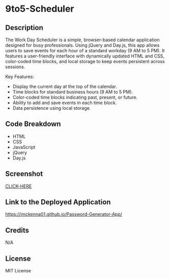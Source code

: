 # 9to5-Scheduler

## Description

The Work Day Scheduler is a simple, browser-based calendar application designed for busy professionals. Using jQuery and Day.js, this app allows users to save events for each hour of a standard workday (9 AM to 5 PM). It features a user-friendly interface with dynamically updated HTML and CSS, color-coded time blocks, and local storage to keep events persistent across sessions.


Key Features:

- Display the current day at the top of the calendar.
- Time blocks for standard business hours (9 AM to 5 PM).
- Color-coded time blocks indicating past, present, or future.
- Ability to add and save events in each time block.
- Data persistence using local storage.


## Code Breakdown

- HTML
- CSS
- JavaScript
- jQuery
- Day.js


## Screenshot


[CLICK-HERE](screencapture-127-0-0-1-5501-Develop-index-html-2023-11-20-20_17_45.png)

## Link to the Deployed Application

https://jmckenna01.github.io/Password-Generator-App/ 


## Credits
N/A 

## License
MIT License


